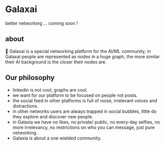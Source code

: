# Galaxai 

better networking ... coming soon ! 

## about
🌌 Galaxai is a special networking platform for the AI/ML community, in Galaxai people are represented as nodes in a huge graph, the more similar their AI background is the closer their nodes are.

## Our philosophy

- linkedin is not cool, graphs are cool.
- we want for our platform to be focused on people not posts.
- the social feed in other platforms is full of noise, irrelevant voices and distractions.
- in other networks users are always trapped in social bubbles, little do they explore and discover new people.
- in Galaxia we have no likes, no private/ public, no every-day selfies, no more irrelevancy, no restrictions on who you can message, just pure networking.
- Galaxia is about a one wielded community.